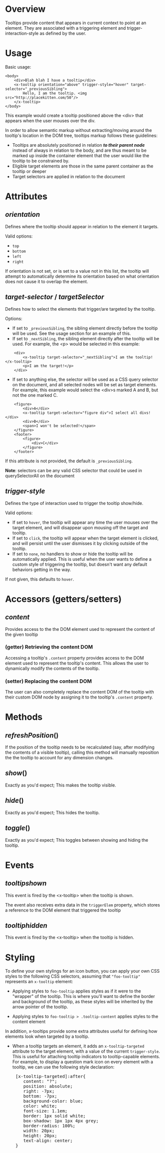 # Overview
Tooltips provide content that appears in current context to point at an element. They are associated with a triggering element and trigger-interaction-style as defined by the user.

# Usage

Basic usage:

    <body>
        <div>Blah blah I have a tooltip</div>
        <x-tooltip orientation="above" trigger-style="hover" target-selector="_previousSibling">
            Hello, I am the tooltip. <img src="http://placekitten.com/50"/>
        </x-tooltip>
    </body>

This example would create a tooltip positioned above the &lt;div&gt; that appears when the user mouses over the div. 
    
In order to allow semantic markup without extracting/moving around the tooltip's location in the DOM tree, tooltips markup follows these guidelines:

* Tooltips are absolutely positioned in relation ___to their parent node___ instead of always in relation to the body, and are thus meant to be marked up inside the container element that the user would like the tooltip to be constrained by.
* Eligible target elements are those in the same parent container as the tooltip or deeper
* Target selectors are applied in relation to the document

# Attributes

## ___orientation___

Defines where the tooltip should appear in relation to the element it targets.

Valid options:

* `top`
* `bottom`
* `left`
* `right`

If orientation is not set, or is set to a value not in this list, the tooltip will attempt to automatically determine its orientation based on what orientation does not cause it to overlap the element.

## ___target-selector___ / ___targetSelector___

Defines how to select the elements that trigger/are targeted by the tooltip.

Options:
* If set to `_previousSibling`, the sibling element directly before the tooltip will be used. See the usage section for an example of this.
* If set to `_nextSibling`, the sibling element directly after the tooltip will be used. For example, the &lt;p&gt; would be selected in this example:
```
    <div>
        <x-tooltip target-selector="_nextSibling">I am the tooltip!</x-tooltip>
        <p>I am the target!</p>
    </div>
```  
    
* If set to anything else, the selector will be used as a CSS query selector on the document, and all selected nodes will be set as target elements. For example, this example would select the &lt;div&gt;s marked A and B, but not the one marked C.

```
    <figure>
        <div>A</div>
        <x-tooltip target-selector="figure div">I select all divs!</div>
        <div>B</div>
        <span>I won't be selected!</span>
    </figure>
    <footer>
        <figure>
            <div>C</div>
        </figure>
    </footer>
``` 
  
If this attribute is not provided, the default is `_previousSibling`.

__Note__: selectors can be any valid CSS selector that could be used in querySelectorAll on the document
    
## ___trigger-style___

Defines the type of interaction used to trigger the tooltip show/hide.

Valid options:
* If set to `hover`, the tooltip will appear any time the user mouses over the target element, and will disappear upon mousing off the target and tooltip.
* If set to `click`, the tooltip will appear when the target element is clicked, and will persist until the user dismisses it by clicking outside of the tooltip.
* If set to `none`, no handlers to show or hide the tooltip will be automatically applied. This is useful when the user wants to define a custom style of triggering the tooltip, but doesn't want any default behaviors getting in the way.

If not given, this defaults to `hover`.

# Accessors (getters/setters)

## ___content___

Provides access to the the DOM element used to represent the content of the given tooltip

### (getter) Retrieving the content DOM

Accessing a tooltip's `.content` property provides access to the DOM element used to represent the tooltip's content. This allows the user to dynamically modify the contents of the tooltip.

### (setter) Replacing the content DOM

The user can also completely replace the content DOM of the tooltip with their custom DOM node by assigning it to the tooltip's `.content` property.

# Methods

## ___refreshPosition___()

If the position of the tooltip needs to be recalculated (say, after modifying the contents of a visible tooltip), calling this method will manually reposition the 
the tooltip to account for any dimension changes.

## ___show___()

Exactly as you'd expect; This makes the tooltip visible.

## ___hide___()

Exactly as you'd expect; This hides the tooltip.

## ___toggle___()

Exactly as you'd expect; This toggles between showing and hiding the tooltip.

# Events

## ___tooltipshown___

This event is fired by the &lt;x-tooltip&gt; when the tooltip is shown.

The event also receives extra data in the `triggerElem` property, which stores a reference to the DOM element that triggered the tooltip

## ___tooltiphidden___

This event is fired by the &lt;x-tooltip&gt; when the tooltip is hidden.

# Styling

To define your own stylings for an icon button, you can apply your own CSS styles to
the following CSS selectors, assuming that `"foo-tooltip"` represents an `x-tooltip` element:

* Applying styles to `foo-tooltip` applies styles as if it were to the 
  "wrapper" of the tooltip. This is where you'll want to define the border and background of the tooltip, as these
  styles will be inherited by the arrow pointer of the tooltip.
       
* Applying styles to `foo-tooltip > .tooltip-content` applies styles to the content element

In addition, x-tooltips provide some extra attributes useful for defining how elements look when targeted by a tooltip.

* When a tooltip targets an element, it adds an `x-tooltip-targeted` attribute to the target element, with a value of the current `trigger-style`. 
This is useful for attaching tooltip indicators to tooltip-capable elements. For example, to display a question mark icon on every element with a tooltip, we can use the following style declaration:

<pre>
    [x-tooltip-targeted]:after{
       content: "?";
       position: absolute;
       right: -7px;
       bottom: -7px;
       background-color: blue;
       color: white;
       font-size: 1.1em;
       border: 1px solid white;
       box-shadow: 1px 1px 4px grey;
       border-radius: 100%;
       width: 20px;
       height: 20px;
       text-align: center;
    }
</pre>